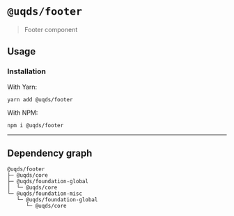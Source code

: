 # `@uqds/footer`

> Footer component

## Usage

### Installation

With Yarn:
```shell
yarn add @uqds/footer
```

With NPM:
```shell
npm i @uqds/footer
```

---

## Dependency graph

```shell
@uqds/footer
├─ @uqds/core
├─ @uqds/foundation-global
│  └─ @uqds/core
└─ @uqds/foundation-misc
   └─ @uqds/foundation-global
      └─ @uqds/core
```
